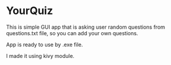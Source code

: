 # YourQuiz
This is simple GUI app that is asking user random questions from questions.txt file, so you can add your own questions.

App is ready to use by .exe file.

I made it using kivy module.
